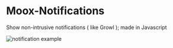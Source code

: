 Moox-Notifications
==================

Show non-intrusive notifications ( like Growl ); made in Javascript

![notification example](https://cloud.githubusercontent.com/assets/6317005/5598524/6b67737e-92b8-11e4-83c1-b171f22deb41.png)
